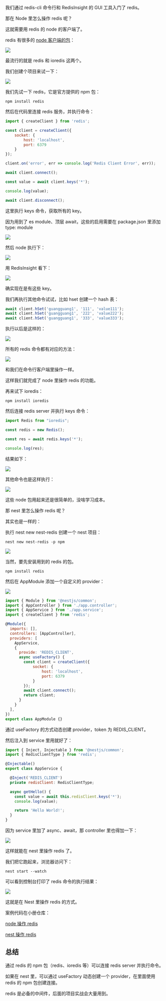 我们通过 redis-cli 命令行和 RedisInsight 的 GUI 工具入门了 redis。

那在 Node 里怎么操作 redis 呢？

这就需要用 redis 的 node 的客户端了。

redis 有很多的 [node 客户端的包](https://redis.io/resources/clients/#nodejs)：

![](//liushuaiyang.oss-cn-shanghai.aliyuncs.com/nest-docs/image/64-1.png)

最流行的就是 redis 和 ioredis 这两个。

我们创建个项目来试一下：

![](//liushuaiyang.oss-cn-shanghai.aliyuncs.com/nest-docs/image/64-2.png)

我们先试一下 redis，它是官方提供的 npm 包：

    npm install redis

然后在代码里连接 redis 服务，并执行命令：

```javascript
import { createClient } from 'redis';

const client = createClient({
    socket: {
        host: 'localhost',
        port: 6379
    }
});

client.on('error', err => console.log('Redis Client Error', err));

await client.connect();

const value = await client.keys('*');

console.log(value);

await client.disconnect();
```

这里执行 keys 命令，获取所有的 key。

因为用到了 es module、顶层 await，这些的启用需要在 package.json 里添加 type: module

![](//liushuaiyang.oss-cn-shanghai.aliyuncs.com/nest-docs/image/64-3.png)

然后 node 执行下：

![](//liushuaiyang.oss-cn-shanghai.aliyuncs.com/nest-docs/image/64-4.png)

用 RedisInsight 看下：

![](//liushuaiyang.oss-cn-shanghai.aliyuncs.com/nest-docs/image/64-5.png)

确实现在是有这些 key。

我们再执行其他命令试试，比如 hset 创建一个 hash 表：

```javascript
await client.hSet('guangguang1', '111', 'value111');
await client.hSet('guangguang1', '222', 'value222');
await client.hSet('guangguang1', '333', 'value333');
```

执行以后是这样的：

![](//liushuaiyang.oss-cn-shanghai.aliyuncs.com/nest-docs/image/64-6.png)

所有的 redis 命令都有对应的方法：

![](//liushuaiyang.oss-cn-shanghai.aliyuncs.com/nest-docs/image/64-7.png)

和我们在命令行客户端里操作一样。

这样我们就完成了 node 里操作 redis 的功能。

再来试下 ioredis：

    npm install ioredis

然后连接 redis server 并执行 keys 命令：

```javascript
import Redis from "ioredis";

const redis = new Redis();

const res = await redis.keys('*');

console.log(res);
```

结果如下：

![](//liushuaiyang.oss-cn-shanghai.aliyuncs.com/nest-docs/image/64-8.png)

其他命令也是这样执行：

![](//liushuaiyang.oss-cn-shanghai.aliyuncs.com/nest-docs/image/64-9.png)

这些 node 包用起来还是很简单的，没啥学习成本。

那 nest 里怎么操作 redis 呢？

其实也是一样的：

执行 nest new nest-redis 创建一个 nest 项目：

    nest new nest-redis -p npm

![](//liushuaiyang.oss-cn-shanghai.aliyuncs.com/nest-docs/image/64-10.png)

当然，要先安装用到的 redis 的包。

    npm install redis 

然后在 AppModule 添加一个自定义的 provider：

![](//liushuaiyang.oss-cn-shanghai.aliyuncs.com/nest-docs/image/64-11.png)

```javascript
import { Module } from '@nestjs/common';
import { AppController } from './app.controller';
import { AppService } from './app.service';
import { createClient } from 'redis';

@Module({
  imports: [],
  controllers: [AppController],
  providers: [
    AppService,
    {
      provide: 'REDIS_CLIENT',
      async useFactory() {
        const client = createClient({
            socket: {
                host: 'localhost',
                port: 6379
            }
        });
        await client.connect();
        return client;
      }
    }
  ],
})
export class AppModule {}
```

通过 useFactory 的方式动态创建 provider，token 为 REDIS\_CLIENT。

然后注入到 service 里用就好了：

```javascript
import { Inject, Injectable } from '@nestjs/common';
import { RedisClientType } from 'redis';

@Injectable()
export class AppService {

  @Inject('REDIS_CLIENT')
  private redisClient: RedisClientType;

  async getHello() {
    const value = await this.redisClient.keys('*');
    console.log(value);

    return 'Hello World!';
  }
}
```

因为 service 里加了 async、await，那 controller 里也得加一下：

![](//liushuaiyang.oss-cn-shanghai.aliyuncs.com/nest-docs/image/64-12.png)

这样就能在 nest 里操作 redis 了。

我们把它跑起来，浏览器访问下：

    nest start --watch

可以看到控制台打印了 redis 命令的执行结果：

![](//liushuaiyang.oss-cn-shanghai.aliyuncs.com/nest-docs/image/64-13.png)

这就是在 Nest 里操作 redis 的方式。

案例代码在小册仓库：

[node 操作 redis](https://github.com/QuarkGluonPlasma/nestjs-course-code/tree/main/redis-node-test)

[nest 操作 redis](https://github.com/QuarkGluonPlasma/nestjs-course-code/tree/main/nest-redis)

## 总结

通过 redis 的 npm 包（redis、ioredis 等）可以连接 redis server 并执行命令。

如果在 nest 里，可以通过 useFactory 动态创建一个 provider，在里面使用 redis 的 npm 包创建连接。

redis 是必备的中间件，后面的项目实战会大量用到。
